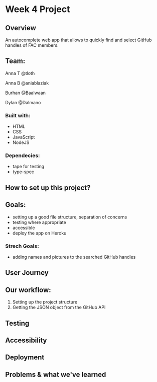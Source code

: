 # Week 4 Project

## Overview
An autocomplete web app that allows to quickly find and select GitHub handles of FAC members.  

## Team:

Anna T @tloth 

Anna B @aniablaziak

Burhan @Baalwaan

Dylan @Dalmano

### Built with:
- HTML 
- CSS
- JavaScript
- NodeJS

### Dependecies:
- tape for testing
- type-spec

## How to set up this project?

## Goals:
- setting up a good file structure, separation of concerns
- testing where appropriate
- accessible
- deploy the app on Heroku 

### Strech Goals:
- adding names and pictures to the searched GitHub handles

## User Journey

## Our workflow:
1. Setting up the project structure 
2. Getting the JSON object from the GitHub API

## Testing

## Accessibility

## Deployment

## Problems & what we've learned

